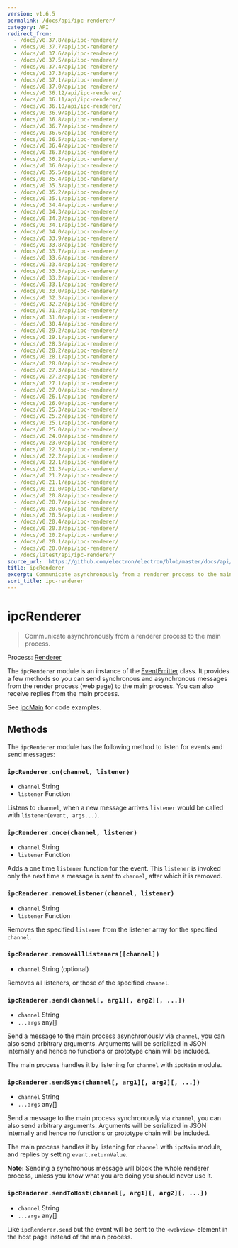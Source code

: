 ```yaml
---
version: v1.6.5
permalink: /docs/api/ipc-renderer/
category: API
redirect_from:
  - /docs/v0.37.8/api/ipc-renderer/
  - /docs/v0.37.7/api/ipc-renderer/
  - /docs/v0.37.6/api/ipc-renderer/
  - /docs/v0.37.5/api/ipc-renderer/
  - /docs/v0.37.4/api/ipc-renderer/
  - /docs/v0.37.3/api/ipc-renderer/
  - /docs/v0.37.1/api/ipc-renderer/
  - /docs/v0.37.0/api/ipc-renderer/
  - /docs/v0.36.12/api/ipc-renderer/
  - /docs/v0.36.11/api/ipc-renderer/
  - /docs/v0.36.10/api/ipc-renderer/
  - /docs/v0.36.9/api/ipc-renderer/
  - /docs/v0.36.8/api/ipc-renderer/
  - /docs/v0.36.7/api/ipc-renderer/
  - /docs/v0.36.6/api/ipc-renderer/
  - /docs/v0.36.5/api/ipc-renderer/
  - /docs/v0.36.4/api/ipc-renderer/
  - /docs/v0.36.3/api/ipc-renderer/
  - /docs/v0.36.2/api/ipc-renderer/
  - /docs/v0.36.0/api/ipc-renderer/
  - /docs/v0.35.5/api/ipc-renderer/
  - /docs/v0.35.4/api/ipc-renderer/
  - /docs/v0.35.3/api/ipc-renderer/
  - /docs/v0.35.2/api/ipc-renderer/
  - /docs/v0.35.1/api/ipc-renderer/
  - /docs/v0.34.4/api/ipc-renderer/
  - /docs/v0.34.3/api/ipc-renderer/
  - /docs/v0.34.2/api/ipc-renderer/
  - /docs/v0.34.1/api/ipc-renderer/
  - /docs/v0.34.0/api/ipc-renderer/
  - /docs/v0.33.9/api/ipc-renderer/
  - /docs/v0.33.8/api/ipc-renderer/
  - /docs/v0.33.7/api/ipc-renderer/
  - /docs/v0.33.6/api/ipc-renderer/
  - /docs/v0.33.4/api/ipc-renderer/
  - /docs/v0.33.3/api/ipc-renderer/
  - /docs/v0.33.2/api/ipc-renderer/
  - /docs/v0.33.1/api/ipc-renderer/
  - /docs/v0.33.0/api/ipc-renderer/
  - /docs/v0.32.3/api/ipc-renderer/
  - /docs/v0.32.2/api/ipc-renderer/
  - /docs/v0.31.2/api/ipc-renderer/
  - /docs/v0.31.0/api/ipc-renderer/
  - /docs/v0.30.4/api/ipc-renderer/
  - /docs/v0.29.2/api/ipc-renderer/
  - /docs/v0.29.1/api/ipc-renderer/
  - /docs/v0.28.3/api/ipc-renderer/
  - /docs/v0.28.2/api/ipc-renderer/
  - /docs/v0.28.1/api/ipc-renderer/
  - /docs/v0.28.0/api/ipc-renderer/
  - /docs/v0.27.3/api/ipc-renderer/
  - /docs/v0.27.2/api/ipc-renderer/
  - /docs/v0.27.1/api/ipc-renderer/
  - /docs/v0.27.0/api/ipc-renderer/
  - /docs/v0.26.1/api/ipc-renderer/
  - /docs/v0.26.0/api/ipc-renderer/
  - /docs/v0.25.3/api/ipc-renderer/
  - /docs/v0.25.2/api/ipc-renderer/
  - /docs/v0.25.1/api/ipc-renderer/
  - /docs/v0.25.0/api/ipc-renderer/
  - /docs/v0.24.0/api/ipc-renderer/
  - /docs/v0.23.0/api/ipc-renderer/
  - /docs/v0.22.3/api/ipc-renderer/
  - /docs/v0.22.2/api/ipc-renderer/
  - /docs/v0.22.1/api/ipc-renderer/
  - /docs/v0.21.3/api/ipc-renderer/
  - /docs/v0.21.2/api/ipc-renderer/
  - /docs/v0.21.1/api/ipc-renderer/
  - /docs/v0.21.0/api/ipc-renderer/
  - /docs/v0.20.8/api/ipc-renderer/
  - /docs/v0.20.7/api/ipc-renderer/
  - /docs/v0.20.6/api/ipc-renderer/
  - /docs/v0.20.5/api/ipc-renderer/
  - /docs/v0.20.4/api/ipc-renderer/
  - /docs/v0.20.3/api/ipc-renderer/
  - /docs/v0.20.2/api/ipc-renderer/
  - /docs/v0.20.1/api/ipc-renderer/
  - /docs/v0.20.0/api/ipc-renderer/
  - /docs/latest/api/ipc-renderer/
source_url: 'https://github.com/electron/electron/blob/master/docs/api/ipc-renderer.md'
title: ipcRenderer
excerpt: Communicate asynchronously from a renderer process to the main process.
sort_title: ipc-renderer
---
```




<!--


                                      ::::
                                    :o+//+o:
                                    +o    oo-
                                    :o+//oo/+o/
                                      -::-   -oo:
                                               /s/
                      -::::::::-                :s/  :::--
                  :+oo+////////+:        -:/+oo/ :s:-///++oo+:
                /o+:                -/+oo+/:-     +o-      -:+o:
               /s:              -:+o+/:           -o+         :s/
              -s/            -/oo/:                /s-         +s-
              -s/         -/oo/-                   -s/         /s-
               oo       :+o/-                       oo         oo
               -s/    :oo/                          /s-       /s-
                :s/ :oo:              -::-          /s-      /s:
                  -+o/               /ssss/         :s:    -+o-
                 :o+--               /ssss/         :s:   :o+-
                :s/  +o:              -::-          /s-   --
               -s/    :+o/-                         /s-
               oo       -+o+-                       oo
              -s/         -/oo/-                   -s/
             -+soo+:         -/oo/:                /s-      /oooo+-
             o+   :s:           -:+o+/:-          -o+      /s:  -oo
             oo:--/s:       ::      -:+oo+/:-     -/-      /s/--:o+
              :+++/-        :s:          -:/+ooo++//////++oo//+o+:
                             /s:                --::::::--
                              /s/              /s-
                               :oo:          :oo:
                                 /oo/-    -/oo/
                                   -/+oooo+/-





                   _______  _______  _______  _______  __
                  |       ||       ||       ||       ||  |
                  |  _____||_     _||   _   ||    _  ||  |
                  | |_____   |   |  |  | |  ||   |_| ||  |
                  |_____  |  |   |  |  |_|  ||    ___||__|
                   _____| |  |   |  |       ||   |     __
                  |_______|  |___|  |_______||___|    |__|


    This file is generated automatically, so it should not be edited.

    To make changes, head over to the electron/electron repository:

    https://github.com/electron/electron/blob/master/docs/api/ipc-renderer.md

    Thanks!

-->
# ipcRenderer

> Communicate asynchronously from a renderer process to the main process.

Process: [Renderer]({{site.baseurl}}/docs/glossary#renderer-process)

The `ipcRenderer` module is an instance of the [EventEmitter](https://nodejs.org/api/events.html#events_class_eventemitter) class. It provides a few methods so you can send synchronous and asynchronous messages from the render process (web page) to the main process. You can also receive replies from the main process.

See [ipcMain]({{site.baseurl}}/docs/api/ipc-main) for code examples.

## Methods

The `ipcRenderer` module has the following method to listen for events and send messages:

### `ipcRenderer.on(channel, listener)`

*   `channel` String
*   `listener` Function

Listens to `channel`, when a new message arrives `listener` would be called with `listener(event, args...)`.

### `ipcRenderer.once(channel, listener)`

*   `channel` String
*   `listener` Function

Adds a one time `listener` function for the event. This `listener` is invoked only the next time a message is sent to `channel`, after which it is removed.

### `ipcRenderer.removeListener(channel, listener)`

*   `channel` String
*   `listener` Function

Removes the specified `listener` from the listener array for the specified `channel`.

### `ipcRenderer.removeAllListeners([channel])`

*   `channel` String (optional)

Removes all listeners, or those of the specified `channel`.

### `ipcRenderer.send(channel[, arg1][, arg2][, ...])`

*   `channel` String
*   `...args` any[]

Send a message to the main process asynchronously via `channel`, you can also send arbitrary arguments. Arguments will be serialized in JSON internally and hence no functions or prototype chain will be included.

The main process handles it by listening for `channel` with `ipcMain` module.

### `ipcRenderer.sendSync(channel[, arg1][, arg2][, ...])`

*   `channel` String
*   `...args` any[]

Send a message to the main process synchronously via `channel`, you can also send arbitrary arguments. Arguments will be serialized in JSON internally and hence no functions or prototype chain will be included.

The main process handles it by listening for `channel` with `ipcMain` module, and replies by setting `event.returnValue`.

**Note:** Sending a synchronous message will block the whole renderer process, unless you know what you are doing you should never use it.

### `ipcRenderer.sendToHost(channel[, arg1][, arg2][, ...])`

*   `channel` String
*   `...args` any[]

Like `ipcRenderer.send` but the event will be sent to the `<webview>` element in the host page instead of the main process.
